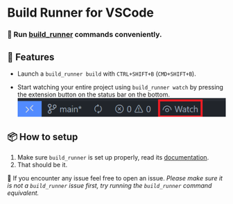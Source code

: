 # Build Runner for VSCode

### 🔨 Run [build_runner](https://pub.dev/packages/build_runner) commands conveniently.

## 🌟 Features

* Launch a `build_runner build` with `CTRL+SHIFT+B` (`CMD+SHIFT+B`).

* Start watching your entire project using `build_runner watch` by pressing the extension button on the status bar on the bottom.
![](assets/screen2.png)

## 📦 How to setup

1.  Make sure `build_runner` is set up properly, read its [documentation](https://pub.dev/packages/build_runner). 
2. That should be it.

🐛 If you encounter any issue feel free to open an issue. *Please make sure it is not a `build_runner` issue first, try running the `build_runner` command equivalent.*


